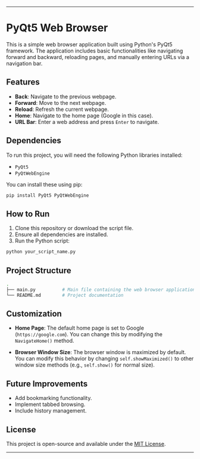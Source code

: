 

---

# PyQt5 Web Browser

This is a simple web browser application built using Python's PyQt5 framework. The application includes basic functionalities like navigating forward and backward, reloading pages, and manually entering URLs via a navigation bar.

## Features

- **Back**: Navigate to the previous webpage.
- **Forward**: Move to the next webpage.
- **Reload**: Refresh the current webpage.
- **Home**: Navigate to the home page (Google in this case).
- **URL Bar**: Enter a web address and press `Enter` to navigate.

## Dependencies

To run this project, you will need the following Python libraries installed:

- `PyQt5`
- `PyQtWebEngine`

You can install these using pip:

```bash
pip install PyQt5 PyQtWebEngine
```

## How to Run

1. Clone this repository or download the script file.
2. Ensure all dependencies are installed.
3. Run the Python script:

```bash
python your_script_name.py
```

## Project Structure

```bash
.
├── main.py          # Main file containing the web browser application code
└── README.md        # Project documentation
```

## Customization

- **Home Page**: The default home page is set to Google (`https://google.com`). You can change this by modifying the `NavigateHome()` method.
  
- **Browser Window Size**: The browser window is maximized by default. You can modify this behavior by changing `self.showMaximized()` to other window size methods (e.g., `self.show()` for normal size).

## Future Improvements

- Add bookmarking functionality.
- Implement tabbed browsing.
- Include history management.

## License

This project is open-source and available under the [MIT License](https://opensource.org/licenses/MIT).

---
